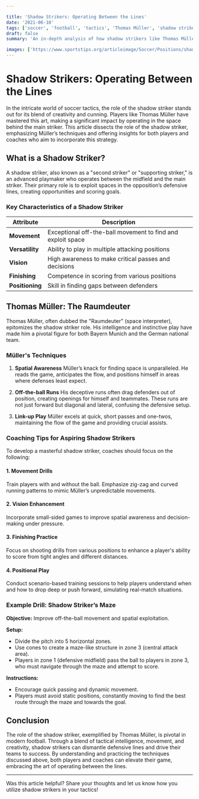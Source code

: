 ```yaml
---

title: 'Shadow Strikers: Operating Between the Lines'
date: '2021-06-10'
tags: ['soccer', 'football', 'tactics', 'Thomas Müller', 'shadow striker', 'space exploitation', 'off-the-ball movement', 'coaching', 'player analysis']
draft: false
summary: 'An in-depth analysis of how shadow strikers like Thomas Müller excel at exploiting space behind the main striker and their tactical significance in modern football.'

images: ['https://www.sportstips.org/articleimage/Soccer/Positions/shadow_strikers_operating_between_the_lines.webp']
---
```


# Shadow Strikers: Operating Between the Lines

In the intricate world of soccer tactics, the role of the shadow striker stands out for its blend of creativity and cunning. Players like Thomas Müller have mastered this art, making a significant impact by operating in the space behind the main striker. This article dissects the role of the shadow striker, emphasizing Müller’s techniques and offering insights for both players and coaches who aim to incorporate this strategy.

## What is a Shadow Striker?

A shadow striker, also known as a "second striker" or "supporting striker," is an advanced playmaker who operates between the midfield and the main striker. Their primary role is to exploit spaces in the opposition’s defensive lines, creating opportunities and scoring goals.

### Key Characteristics of a Shadow Striker

| Attribute            | Description                                                |
|----------------------|------------------------------------------------------------|
| **Movement**         | Exceptional off-the-ball movement to find and exploit space|
| **Versatility**      | Ability to play in multiple attacking positions            |
| **Vision**           | High awareness to make critical passes and decisions       |
| **Finishing**        | Competence in scoring from various positions               |
| **Positioning**      | Skill in finding gaps between defenders                    |

## Thomas Müller: The Raumdeuter

Thomas Müller, often dubbed the "Raumdeuter" (space interpreter), epitomizes the shadow striker role. His intelligence and instinctive play have made him a pivotal figure for both Bayern Munich and the German national team.

### Müller's Techniques

1. **Spatial Awareness**
   Müller’s knack for finding space is unparalleled. He reads the game, anticipates the flow, and positions himself in areas where defenses least expect.

2. **Off-the-ball Runs**
   His deceptive runs often drag defenders out of position, creating openings for himself and teammates. These runs are not just forward but diagonal and lateral, confusing the defensive setup.

3. **Link-up Play**
   Müller excels at quick, short passes and one-twos, maintaining the flow of the game and providing crucial assists.

### Coaching Tips for Aspiring Shadow Strikers

To develop a masterful shadow striker, coaches should focus on the following:

#### 1. **Movement Drills**

   Train players with and without the ball. Emphasize zig-zag and curved running patterns to mimic Müller’s unpredictable movements.

#### 2. **Vision Enhancement**

   Incorporate small-sided games to improve spatial awareness and decision-making under pressure.

#### 3. **Finishing Practice**

   Focus on shooting drills from various positions to enhance a player's ability to score from tight angles and different distances.

#### 4. **Positional Play**

   Conduct scenario-based training sessions to help players understand when and how to drop deep or push forward, simulating real-match situations.

### Example Drill: Shadow Striker’s Maze

**Objective:** Improve off-the-ball movement and spatial exploitation.

**Setup:**
- Divide the pitch into 5 horizontal zones.
- Use cones to create a maze-like structure in zone 3 (central attack area).
- Players in zone 1 (defensive midfield) pass the ball to players in zone 3, who must navigate through the maze and attempt to score.

**Instructions:**
- Encourage quick passing and dynamic movement.
- Players must avoid static positions, constantly moving to find the best route through the maze and towards the goal.

## Conclusion

The role of the shadow striker, exemplified by Thomas Müller, is pivotal in modern football. Through a blend of tactical intelligence, movement, and creativity, shadow strikers can dismantle defensive lines and drive their teams to success. By understanding and practicing the techniques discussed above, both players and coaches can elevate their game, embracing the art of operating between the lines.

---

Was this article helpful? Share your thoughts and let us know how you utilize shadow strikers in your tactics!

```